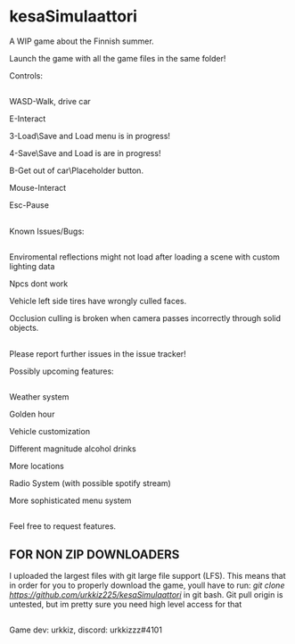 # kesaSimulaattori
A WIP game about the Finnish summer.

Launch the game with all the game files in the same folder!

Controls:

##

WASD-Walk, drive car

E-Interact

3-Load\Save and Load menu is in progress!

4-Save\Save and Load is are in progress!

B-Get out of car\Placeholder button.

Mouse-Interact

Esc-Pause

##

Known Issues/Bugs:

##

Enviromental reflections might not load after loading a scene with custom lighting data

Npcs dont work

Vehicle left side tires have wrongly culled faces.

Occlusion culling is broken when camera passes incorrectly through solid objects.

##

Please report further issues in the issue tracker!


Possibly upcoming features:

##

Weather system

Golden hour

Vehicle customization

Different magnitude alcohol drinks

More locations

Radio System (with possible spotify stream)

More sophisticated menu system

##

Feel free to request features. 


## FOR NON ZIP DOWNLOADERS

I uploaded the largest files with git large file support (LFS). This means that in order for you to properly download the game, youll have to run: 
*git clone https://github.com/urkkiz225/kesaSimulaattori* 
in git bash. Git pull origin is untested, but im pretty sure you need high level access for that

##

Game dev: urkkiz, discord: urkkizzz#4101
